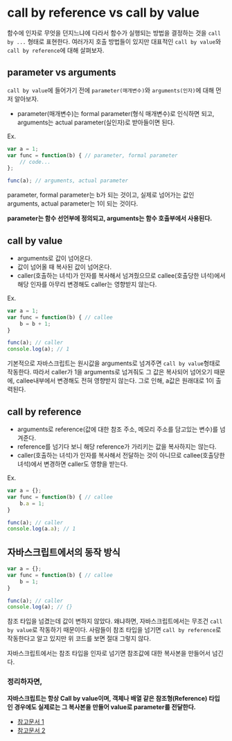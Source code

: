 # call by reference vs call by value
함수에 인자로 무엇을 던지느냐에 다라서 함수가 실행되는 방법을 결정하는 것을 `call by ...` 형태로 표현한다. 여러가지 호출 방법들이 있지만 대표적인 `call by value`와 `call by reference`에 대해 살펴보자.

## parameter vs arguments
`call by value`에 들어가기 전에 `parameter(매개변수)`와 `arguments(인자)`에 대해 먼저 알아보자. 

- parameter(매개변수)는 formal parameter(형식 매개변수)로 인식하면 되고, arguments는 actual parameter(실인자)로 받아들이면 된다.

Ex.

```js
var a = 1;
var func = function(b) { // parameter, formal parameter
	// code...
};

func(a); // arguments, actual parameter
```

parameter, formal parameter는 b가 되는 것이고, 
실제로 넘어가는 값인 arguments, actual parameter는 1이 되는 것이다.

**parameter는 함수 선언부에 정의되고, arguments는 함수 호출부에서 사용된다.**

## call by value
- arguments로 값이 넘어온다.
- 값이 넘어올 때 복사된 값이 넘어온다.
- caller(호출하는 녀석)가 인자를 복사해서 넘겨줬으므로 callee(호출당한 녀석)에서 해당 인자를 아무리 변경해도 caller는 영향받지 않는다.

Ex.

```js
var a = 1;
var func = function(b) { // callee
	b = b + 1;
}

func(a); // caller
console.log(a); // 1

```

기본적으로 자바스크립트는 원시값을 arguments로 넘겨주면 `call by value`형태로 작동한다.
따라서 caller가 1을 arguments로 넘겨줘도 그 값은 복사되어 넘어오기 때문에, callee내부에서 변경해도 전혀 영향받지 않는다. 그로 인해, a값은 원래대로 1이 출력된다.

## call by reference

- arguments로 reference(값에 대한 참조 주소, 메모리 주소를 담고있는 변수)를 넘겨준다.
- reference를 넘기다 보니 해당 reference가 가리키는 값을 복사하지는 않는다.
- caller(호출하는 녀석)가 인자를 복사해서 전달하는 것이 아니므로 callee(호출당한 녀석)에서 변경하면 caller도 영향을 받는다.

Ex.

```js
var a = {};
var func = function(b) { // callee
	b.a = 1;
}

func(a); // caller
console.log(a.a); // 1
```

## 자바스크립트에서의 동작 방식
```js
var a = {};
var func = function(b) { // callee
	b = 1;
}

func(a); // caller
console.log(a); // {}	
```
참조 타입을 넘겼는데 값이 변하지 않았다. 
왜냐하면, 자바스크립트에서는 무조건 `call by value`로 작동하기 때문이다.
사람들이 참조 타입을 넘기면 `call by reference`로 작동한다고 알고 있지만 위 코드를 보면 절대 그렇지 않다. 

자바스크립트에서는 참조 타입을 인자로 넘기면 참조값에 대한 복사본을 만들어서 넘긴다.

### 정리하자면,
**자바스크립트는 항상 Call by value이며, 객체나 배열 같은 참조형(Reference) 타입인 경우에도 실제로는 그 복사본을 만들어 value로 parameter를 전달한다.**

- [참고문서 1](https://blog.perfectacle.com/2017/10/30/js-014-call-by-value-vs-call-by-reference/)
- [참고문서 2](http://emflant.tistory.com/64)
